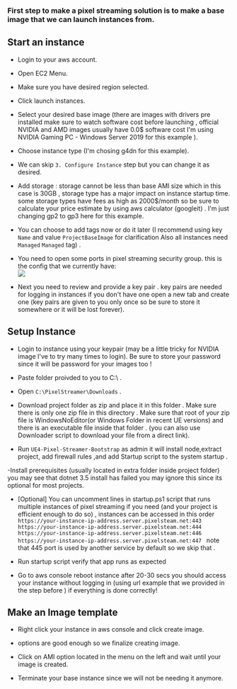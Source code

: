 ### First step to make a pixel streaming solution is to make a base image that we can launch instances from.  

## Start an instance 
- Login to your aws account.

- Open EC2 Menu.
  
- Make sure you have desired region selected.  

- Click launch instances.
  
- Select your desired base image (there are images with drivers pre installed make sure to watch software cost before launching , official NVIDIA and AMD images usually have 0.0$ software cost I'm using NVIDIA Gaming PC - Windows Server 2019 for this example ). 

- Choose instance type (I'm chosing g4dn for this example).

- We can skip `3. Configure Instance` step but you can change it as desired.

- Add storage : storage cannot be less than base AMI size which in this case is 30GB , storage type has a major impact on instance startup time. some storage types have fees as high as 2000$/month so be sure to calculate your price estimate by using aws calculator (googleit) . I'm just changing gp2 to gp3 here for this example.

- You can choose to add tags now or do it later (I recommend using key `Name` and value `ProjectBaseImage` for clarification Also all instances need `Managed` `Managed` tag) .

- You need to open some ports in pixel streaming security group. this is the config that we currently have:  
![](https://docs.pixelsteam.net/Images/Ports.jpg)

- Next you need to review and provide a key pair . key pairs are needed for logging in instances if you don't have one open a new tab and create one (key pairs are given to you only once so be sure to store it somewhere or it will be lost forever).

## Setup Instance
- Login to instance using your keypair (may be a little tricky for NVIDIA image I've to try many times to login). Be sure to store your password since it will be password for your images too !

- Paste folder proivded to you to C:\  .  

- Open `C:\PixelStreamer\Downloads` .

- Download project folder as zip and place it in this folder . Make sure there is only one zip file in this directory . Make sure that root of your zip file is WindowsNoEditor(or Windows Folder in recent UE versions) and there is an executable file inside that folder . (you can also use Downloader script to download your file from a direct link).

- Run `UE4-Pixel-Streamer-Bootstrap` as admin it will install node,extract project, add firewall rules ,and add Startup script to the system startup .

-Install prerequisites (usually located in extra folder inside project folder) you may see that dotnet 3.5 install has failed you may ignore this since its optional for most projects.

- [Optional] You can uncomment lines in startup.ps1 script that runs multiple instances of pixel streaming if you need (and your project is efficient enough to do so) , instances can be accessed in this order `https://your-instance-ip-address.server.pixelsteam.net:443 https://your-instance-ip-address.server.pixelsteam.net:444 https://your-instance-ip-address.server.pixelsteam.net:446 https://your-instance-ip-address.server.pixelsteam.net:447 ` note that 445 port is used by another service by default so we skip that .

- Run startup script verify that app runs as expected 

- Go to aws console reboot instance after 20-30 secs you should access your instance without logging in  (using url example that we provided in the step before ) if everything is done correctly!

## Make an Image template 

- Right click your instance in aws console and click create image. 

-  options are good enough so we finalize creating image.

- Click on AMI option located in the menu on the left and wait until your image is created.

- Terminate your base instance since we will not be needing it anymore.


 
